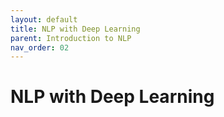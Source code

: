 ```yaml
---
layout: default
title: NLP with Deep Learning
parent: Introduction to NLP
nav_order: 02
---
```


# NLP with Deep Learning

